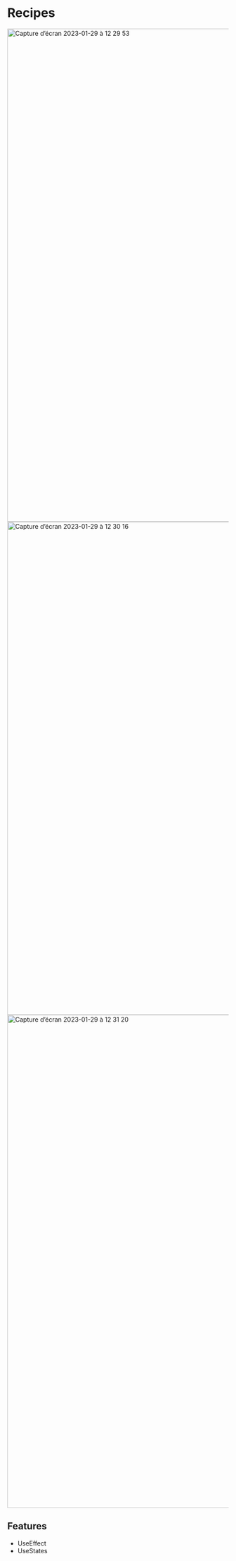 # Recipes

<img width="1122" alt="Capture d’écran 2023-01-29 à 12 29 53" src="https://user-images.githubusercontent.com/94567706/215320356-c2502103-40ea-4990-82ab-315bad68f72f.png">
<img width="1122" alt="Capture d’écran 2023-01-29 à 12 30 16" src="https://user-images.githubusercontent.com/94567706/215320374-3f9a7b02-0de4-49e5-9614-1d7bcf134946.png">
<img width="1122" alt="Capture d’écran 2023-01-29 à 12 31 20" src="https://user-images.githubusercontent.com/94567706/215320425-d6fa9abf-b3bc-433f-8b1d-3787d8137f76.png">


## Features

- UseEffect
- UseStates


